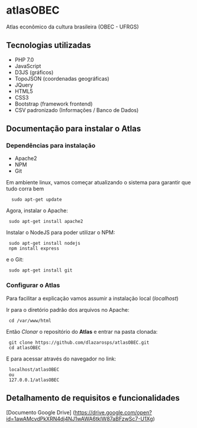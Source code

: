 # atlasOBEC
Atlas econômico da cultura brasileira (OBEC - UFRGS)

## Tecnologias utilizadas

 - PHP 7.0
 - JavaScript
  - D3JS (gráficos)
  - TopoJSON (coordenadas geográficas)
  - JQuery
 - HTML5
 - CSS3
  - Bootstrap (framework frontend)
 - CSV padronizado (Informações / Banco de Dados)


## Documentação para instalar o Atlas

### Dependências para instalação

- Apache2
- NPM
- Git

Em ambiente linux,
vamos começar atualizando o sistema para garantir que tudo corra bem
```
  sudo apt-get update
```
 Agora, instalar o Apache:
 ```
  sudo apt-get install apache2
 ```

 Instalar o NodeJS para poder utilizar o NPM:
 ```
  sudo apt-get install nodejs
  npm install express
```
 e o Git:
 ```
  sudo apt-get install git
 ```
### Configurar o Atlas

Para facilitar a explicação vamos assumir  a instalação local (_localhost_)

 Ir para o diretório padrão dos arquivos no Apache:
 ```
  cd /var/www/html
 ```
 Então _Clonar_ o repositório do **Atlas** e entrar na pasta clonada:
 ```
  git clone https://github.com/dlazarosps/atlasOBEC.git
  cd atlasOBEC
 ```
  E para acessar através do navegador no link:
 ```
  localhost/atlasOBEC
  ou
  127.0.0.1/atlasOBEC
 ```
 
## Detalhamento de requisitos e funcionalidades

[Documento Google Drive] (https://drive.google.com/open?id=1awAMcvdPkXRN4dj4NJ1wAWA6tklW87aBFzwSc7-U1Xg)
